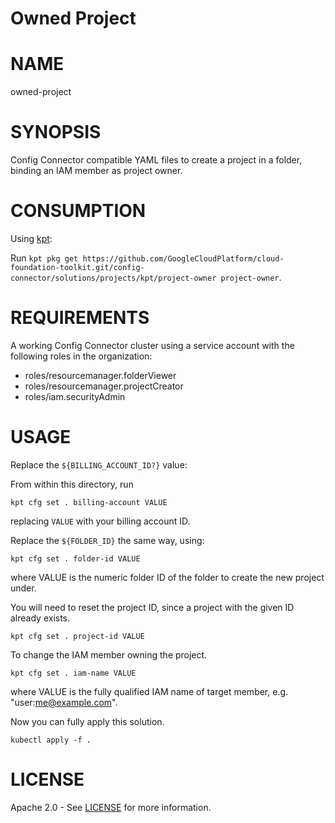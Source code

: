 Owned Project
==================================================

# NAME

  owned-project

# SYNOPSIS

  Config Connector compatible YAML files to create
  a project in a folder, binding an IAM member
  as project owner.

# CONSUMPTION

  Using [kpt](https://googlecontainertools.github.io/kpt/):

  Run `kpt pkg get https://github.com/GoogleCloudPlatform/cloud-foundation-toolkit.git/config-connector/solutions/projects/kpt/project-owner project-owner`.

# REQUIREMENTS

  A working Config Connector cluster using a
  service account with the following roles in
  the organization:
  - roles/resourcemanager.folderViewer
  - roles/resourcemanager.projectCreator
  - roles/iam.securityAdmin

# USAGE

  Replace the
  `${BILLING_ACCOUNT_ID?}` value:

  From within this directory, run
  ```
  kpt cfg set . billing-account VALUE
  ```
  replacing `VALUE` with your billing account
  ID.

  Replace the `${FOLDER_ID}` the same way, using:
  ```
  kpt cfg set . folder-id VALUE
  ```
  where VALUE is the numeric folder ID of the folder to create the new project under.

  You will need to reset the project ID,
  since a project with the given ID already exists.
  ```
  kpt cfg set . project-id VALUE
  ```

  To change the IAM member owning the project.
  ```
  kpt cfg set . iam-name VALUE
  ```
  where VALUE is the fully qualified IAM name of target member, e.g. "user:me@example.com".

  Now you can fully apply this solution.
  ```
  kubectl apply -f .
  ```

# LICENSE

Apache 2.0 - See [LICENSE](/LICENSE) for more information.
